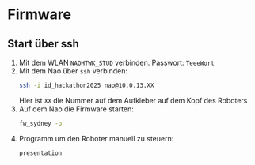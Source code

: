 # Firmware

## Start über ssh

 1. Mit dem WLAN `NAOHTWK_STUD` verbinden. Passwort: `TeeeWort`
 2. Mit dem Nao über `ssh` verbinden:
    ```bash
    ssh -i id_hackathon2025 nao@10.0.13.XX
    ```
    Hier ist `XX` die Nummer auf dem Aufkleber auf dem Kopf des Roboters
 3. Auf dem Nao die Firmware starten:
    ```bash
    fw_sydney -p
    ```
 4. Programm um den Roboter manuell zu steuern:
    ```bash
    presentation
    ```
